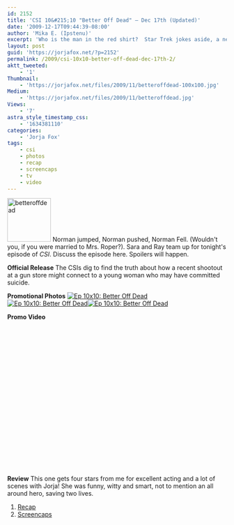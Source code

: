 ```yaml
---
id: 2152
title: 'CSI 10&#215;10 "Better Off Dead" — Dec 17th (Updated)'
date: '2009-12-17T09:44:39-08:00'
author: 'Mika E. (Ipstenu)'
excerpt: 'Who is the man in the red shirt?  Star Trek jokes aside, a new episode of _CSI_ airs tonight, December 17th. _Updated at 10:30pm Chicago Time_'
layout: post
guid: 'https://jorjafox.net/?p=2152'
permalink: /2009/csi-10x10-better-off-dead-dec-17th-2/
aktt_tweeted:
    - '1'
Thumbnail:
    - 'https://jorjafox.net/files/2009/11/betteroffdead-100x100.jpg'
Medium:
    - 'https://jorjafox.net/files/2009/11/betteroffdead.jpg'
Views:
    - '7'
astra_style_timestamp_css:
    - '1634381110'
categories:
    - 'Jorja Fox'
tags:
    - csi
    - photos
    - recap
    - screencaps
    - tv
    - video
---
```


<a href="//static.jorjafox.net/wordpress/2009/11/betteroffdead.jpg"><img src="//static.jorjafox.net/wordpress/2009/11/betteroffdead-100x100.jpg" alt="betteroffdead" title="betteroffdead" width="100" height="100" class="alignleft size-thumbnail wp-image-2127" /></a> Norman jumped, Norman pushed, Norman Fell.  (Wouldn't you, if you were married to Mrs. Roper?).  Sara and Ray team up for tonight's episode of _CSI_.  Discuss the episode here. Spoilers will happen.

**Official Release**
The CSIs dig to find the truth about how a recent shootout at a gun store might connect to a young woman who may have committed suicide.

**Promotional Photos**
<a href="https://jorjafox.net/gallery/tv/csi/pub/s10/1010-betteroffdead-bta03.jpg"><img class="ZenphotoPress_thumb " alt="Ep 10x10: Better Off Dead" title="Ep 10x10: Better Off Dead" src="https://jorjafox.net/gallery/cache/tv/csi/pub/s10/1010-betteroffdead-bta03_200_cw200_ch200_thumb.jpg"  /></a> <a href="https://jorjafox.net/gallery/tv/csi/pub/s10/1010-betteroffdead-bta04.jpg"><img class="ZenphotoPress_thumb " alt="Ep 10x10: Better Off Dead" title="Ep 10x10: Better Off Dead" src="https://jorjafox.net/gallery/cache/tv/csi/pub/s10/1010-betteroffdead-bta04_200_cw200_ch200_thumb.jpg"  /></a><a href="https://jorjafox.net/gallery/tv/csi/pub/s10/1010-betteroffdead-bta01.jpg"><img class="ZenphotoPress_thumb " alt="Ep 10x10: Better Off Dead" title="Ep 10x10: Better Off Dead" src="https://jorjafox.net/gallery/cache/tv/csi/pub/s10/1010-betteroffdead-bta01_200_cw200_ch200_thumb.jpg"  /></a>

**Promo Video**
<object width="560" height="340"><param name="movie" value="http://www.youtube.com/v/UPLwMQCngRo&hl=en_US&fs=1&"></param><param name="allowFullScreen" value="true"></param><param name="allowscriptaccess" value="always"></param><embed src="http://www.youtube.com/v/UPLwMQCngRo&hl=en_US&fs=1&" type="application/x-shockwave-flash" allowscriptaccess="always" allowfullscreen="true" width="560" height="340"></embed></object>

**Review**
This one gets four stars from me for excellent acting and a lot of scenes with Jorja!  She was funny, witty and smart, not to mention an all around hero, saving two lives.

<ol>
	<li><a href="https://jorjafox.net/wiki/Better_Off_Dead">Recap</a></li>
	<li><a href="https://jorjafox.net/gallery/tv/csi/season10/betteroff">Screencaps</a></li>
</ol>
